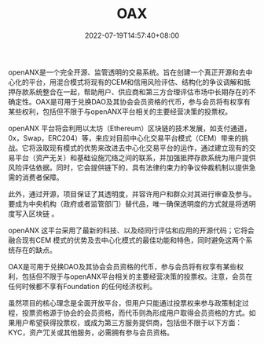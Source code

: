 ﻿---
weight: 
title: "OAX"
description: "openANX是一个完全开源、监管透明的交易系统"
date: 2022-07-19T14:57:40+08:00
lastmod: 2022-07-19T14:57:40+08:00
draft: false
authors: ["Simon"]
featuredImage: "oax.jpg"
link: "https://www.oax.org/"
tags: ["数字代币","OAX"]
categories: ["navigation"]
navigation: ["数字代币"]
lightgallery: true
toc: true
pinned: false
recommend: false
recommend1: false
---
openANX是一个完全开源、监管透明的交易系统。旨在创建⼀个真正开源和去中⼼化的平台，⽤混合模式将现有的CEM和信⽤⻛险评估、结构化的争议调解和抵押存款系统整合在⼀起，帮助⽤户、供应商和第三⽅合理评估市场中⻓期存在的不确定性。OAX是可⽤于兑换DAO及其协会会员资格的代币，参与会员将有权享有某些权利，包括但不限于与openANX平台相关的主要经营决策的投票权。

openANX 平台将会利⽤以太坊（Ethereum）区块链的技术发展，如⽀付通道，0x，Swap，ERC204）等，来应对目前中⼼化交易平台模式（CEM）带来的挑战。它将汲取现有模式的优势来改进去中⼼化交易平台的运作，通过建⽴现有的交易平台（资产无关）和基础设施⺴络之间的联系，并加强抵押存款系统为⽤户提供⻛险评估依据。同时，它会提供链下的，具有法律约束⼒的争议仲裁机制以提供急需的消费者保障。

此外，通过开源，项目保证了其透明度，并容许⽤户和群众对其进⾏审查及参与。要成为中央机构（政府或者监管部⻔）替代品，唯⼀确保透明度的⽅式就是将透明度写⼊区块链 。

openANX 这平台采⽤了最新的科技、以及经同⾏评估和应⽤的开源代码；它将会融合现有CEM 模式的优势及去中⼼化模式的最佳功能和特⾊，同时避免这两个系统存在的缺点。

OAX是可⽤于兑换DAO及其协会会员资格的代币，参与会员将有权享有某些权利，包括但不限于与openANX平台相关的主要经营决策的投票权。注意，会员在任何时候都不享有Foundation 的任何经济权利。

虽然项目的核⼼理念是全⾯开放平台，但⽤户只能通过投票权来参与政策制定过程，投票资格源于协会的会员资格，⽽代币则為形成⽤户取得会员资格的⽅式。如果⽤户希望获得投票权，或成为第三⽅服务提供商，包括但不限于以下⽅⾯：KYC，资产⺴关或其他服务，必需拥有参与会员资格。